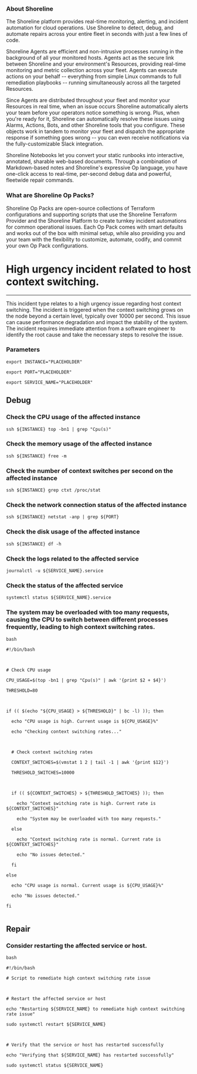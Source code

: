 
### About Shoreline
The Shoreline platform provides real-time monitoring, alerting, and incident automation for cloud operations. Use Shoreline to detect, debug, and automate repairs across your entire fleet in seconds with just a few lines of code.

Shoreline Agents are efficient and non-intrusive processes running in the background of all your monitored hosts. Agents act as the secure link between Shoreline and your environment's Resources, providing real-time monitoring and metric collection across your fleet. Agents can execute actions on your behalf -- everything from simple Linux commands to full remediation playbooks -- running simultaneously across all the targeted Resources.

Since Agents are distributed throughout your fleet and monitor your Resources in real time, when an issue occurs Shoreline automatically alerts your team before your operators notice something is wrong. Plus, when you're ready for it, Shoreline can automatically resolve these issues using Alarms, Actions, Bots, and other Shoreline tools that you configure. These objects work in tandem to monitor your fleet and dispatch the appropriate response if something goes wrong -- you can even receive notifications via the fully-customizable Slack integration.

Shoreline Notebooks let you convert your static runbooks into interactive, annotated, sharable web-based documents. Through a combination of Markdown-based notes and Shoreline's expressive Op language, you have one-click access to real-time, per-second debug data and powerful, fleetwide repair commands.

### What are Shoreline Op Packs?
Shoreline Op Packs are open-source collections of Terraform configurations and supporting scripts that use the Shoreline Terraform Provider and the Shoreline Platform to create turnkey incident automations for common operational issues. Each Op Pack comes with smart defaults and works out of the box with minimal setup, while also providing you and your team with the flexibility to customize, automate, codify, and commit your own Op Pack configurations.

# High urgency incident related to host context switching.
---

This incident type relates to a high urgency issue regarding host context switching. The incident is triggered when the context switching grows on the node beyond a certain level, typically over 10000 per second. This issue can cause performance degradation and impact the stability of the system. The incident requires immediate attention from a software engineer to identify the root cause and take the necessary steps to resolve the issue.

### Parameters
```shell
export INSTANCE="PLACEHOLDER"

export PORT="PLACEHOLDER"

export SERVICE_NAME="PLACEHOLDER"
```

## Debug

### Check the CPU usage of the affected instance
```shell
ssh ${INSTANCE} top -bn1 | grep "Cpu(s)"
```

### Check the memory usage of the affected instance
```shell
ssh ${INSTANCE} free -m
```

### Check the number of context switches per second on the affected instance
```shell
ssh ${INSTANCE} grep ctxt /proc/stat
```

### Check the network connection status of the affected instance
```shell
ssh ${INSTANCE} netstat -anp | grep ${PORT}
```

### Check the disk usage of the affected instance
```shell
ssh ${INSTANCE} df -h
```

### Check the logs related to the affected service
```shell
journalctl -u ${SERVICE_NAME}.service
```

### Check the status of the affected service
```shell
systemctl status ${SERVICE_NAME}.service
```

### The system may be overloaded with too many requests, causing the CPU to switch between different processes frequently, leading to high context switching rates.
```shell
bash

#!/bin/bash



# Check CPU usage

CPU_USAGE=$(top -bn1 | grep "Cpu(s)" | awk '{print $2 + $4}')

THRESHOLD=80



if (( $(echo "${CPU_USAGE} > ${THRESHOLD}" | bc -l) )); then

  echo "CPU usage is high. Current usage is ${CPU_USAGE}%"

  echo "Checking context switching rates..."

  

  # Check context switching rates

  CONTEXT_SWITCHES=$(vmstat 1 2 | tail -1 | awk '{print $12}')

  THRESHOLD_SWITCHES=10000

  

  if (( ${CONTEXT_SWITCHES} > ${THRESHOLD_SWITCHES} )); then

    echo "Context switching rate is high. Current rate is ${CONTEXT_SWITCHES}"

    echo "System may be overloaded with too many requests."

  else

    echo "Context switching rate is normal. Current rate is ${CONTEXT_SWITCHES}"

    echo "No issues detected."

  fi

else

  echo "CPU usage is normal. Current usage is ${CPU_USAGE}%"

  echo "No issues detected."

fi


```

## Repair

### Consider restarting the affected service or host.
```shell
bash

#!/bin/bash

# Script to remediate high context switching rate issue



# Restart the affected service or host

echo "Restarting ${SERVICE_NAME} to remediate high context switching rate issue"

sudo systemctl restart ${SERVICE_NAME}



# Verify that the service or host has restarted successfully

echo "Verifying that ${SERVICE_NAME} has restarted successfully"

sudo systemctl status ${SERVICE_NAME}


```